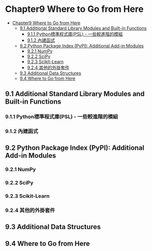
# Chapter9 Where to Go from Here
<!-- toc orderedList:0 depthFrom:1 depthTo:6 -->

* [Chapter9 Where to Go from Here](#chapter9-where-to-go-from-here)
  * [9.1 Additional Standard Library Modules and Built-in Functions](#91-additional-standard-library-modules-and-built-in-functions)
    * [9.1.1 Python標準程式庫(PSL) - 一些較進階的模組](#911-python標準程式庫psl-一些較進階的模組)
    * [9.1.2 內建函式](#912-內建函式)
  * [9.2 Python Package Index (PyPI): Additional Add-in Modules](#92-python-package-index-pypi-additional-add-in-modules)
    * [9.2.1 NumPy](#921-numpy)
    * [9.2.2 SciPy](#922-scipy)
    * [9.2.3 Scikit-Learn](#923-scikit-learn)
    * [9.2.4 其他的外掛套件](#924-其他的外掛套件)
  * [9.3 Additional Data Structures](#93-additional-data-structures)
  * [9.4 Where to Go from Here](#94-where-to-go-from-here)

<!-- tocstop -->


## 9.1 Additional Standard Library Modules and Built-in Functions

### 9.1.1 Python標準程式庫(PSL) - 一些較進階的模組

### 9.1.2 內建函式

## 9.2 Python Package Index (PyPI): Additional Add-in Modules

### 9.2.1 NumPy

### 9.2.2 SciPy

### 9.2.3 Scikit-Learn

### 9.2.4 其他的外掛套件

## 9.3 Additional Data Structures

## 9.4 Where to Go from Here


```python

```
